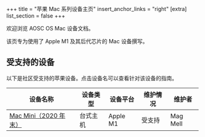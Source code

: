 +++
title = "苹果 Mac 系列设备主页"
insert_anchor_links = "right"
[extra]
list_section = false
+++

欢迎浏览 AOSC OS Mac 设备文档。

该页专为使用了 Apple M1 及其后代芯片的 Mac 设备撰写。

受支持的设备
------

以下是社区受支持的苹果设备。点击设备名可以查看针对该设备的指南。

| 设备名称 | 设备类型 | 设备平台 | 维护情况 | 维护者 |
| --- | --- | --- | --- | --- |
| [Mac Mini（2020 年末）](@/aosc-os/devices/apple/macmini9-1/_index.zh.md) | 台式主机 | Apple M1 | 受支持 | Mag Mell |


